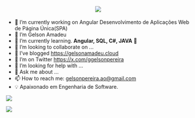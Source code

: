 <h1 align="center">
    <img src="https://readme-typing-svg.herokuapp.com/?font=Righteous&size=35&center=true&vCenter=true&width=500&height=70&duration=4000&lines=Hi+There!+👋;+I'm+Gelson+!;" />
</h1>


- 🔭 I’m currently working on Angular Desenvolvimento de Aplicações Web de Página Única(SPA)
- 🔭 I’m Gelson Amadeu
- 🌱 I’m currently learning.   <strong> Angular, SQL, C#, JAVA</strong> 🚀
- 👯 I’m looking to collaborate on ...
- 🌱 I’ve blogged https://gelsonamadeu.cloud
- 🤔 I’m on Twitter https://x.com/ggelsonpereira
- 🤔 I’m looking for help with ...
- 💬 Ask me about ...
- 📫 How to reach me: gelsonpereira.ao@gmail.com
- 💡 Apaixonado em Engenharia de Software.
  
![](https://github-readme-stats.vercel.app/api?username=ggelsonpereira&theme=radical&hide_border=false&include_all_commits=false&count_private=false)

![](https://github-readme-stats.vercel.app/api/top-langs/?username=ggelsonpereira&theme=radical&hide_border=false&include_all_commits=false&count_private=false&layout=compact)



 
